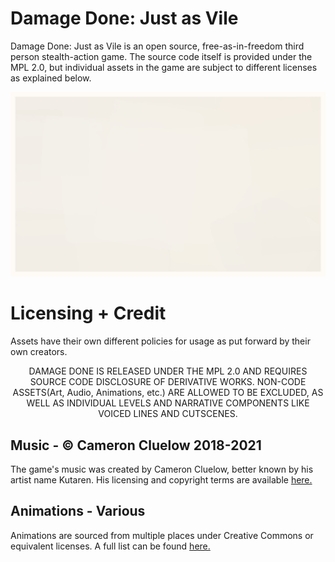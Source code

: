 # Damage Done: Just as Vile

Damage Done: Just as Vile is an open source, free-as-in-freedom third person stealth-action game. The source code itself is provided under the MPL 2.0, but individual assets in the game are subject to different licenses as explained below. 
<p align="center">
<img src="https://github.com/firedreamer/OpenDD/blob/main/Meta/dd.gif">
</p>


# Licensing + Credit

Assets have their own different policies for usage as put forward by their own creators.

<p align="center">
DAMAGE DONE IS RELEASED UNDER THE MPL 2.0 AND REQUIRES SOURCE CODE DISCLOSURE OF DERIVATIVE WORKS. NON-CODE ASSETS(Art, Audio, Animations, etc.) ARE ALLOWED TO BE EXCLUDED, AS WELL AS INDIVIDUAL LEVELS AND NARRATIVE COMPONENTS LIKE VOICED LINES AND CUTSCENES.
</p>

## Music - © Cameron Cluelow 2018-2021

The game's music was created by Cameron Cluelow, better known by his artist name Kutaren. His licensing and copyright terms are available [here.](https://docs.google.com/document/d/14gNgcMxHbkaiwhuzUqabfJ-00vgj-xt0gogAyn7GLno/)

## Animations - Various

Animations are sourced from multiple places under Creative Commons or equivalent licenses. A full list can be found [here.](https://raw.githubusercontent.com/TheAidency/OpenDD/main/Meta/mocap.txt)

